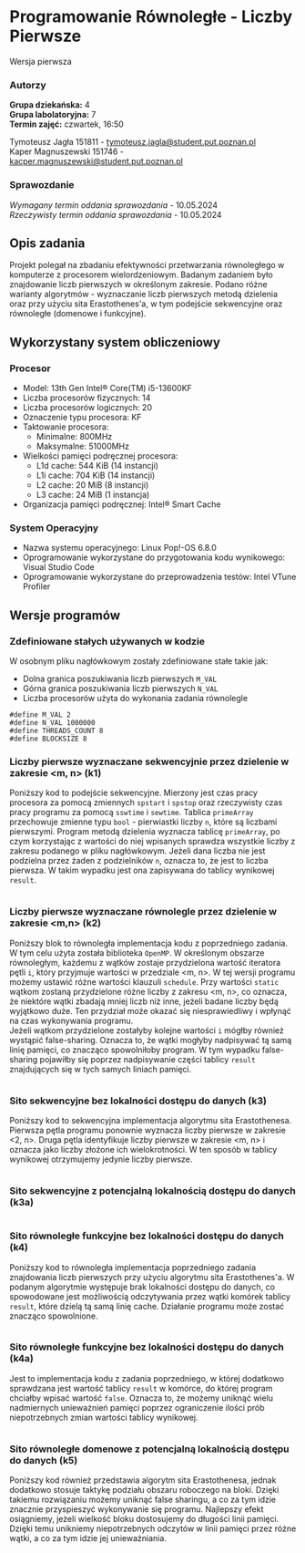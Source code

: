 # Programowanie Równoległe - Liczby Pierwsze

Wersja pierwsza

### Autorzy

**Grupa dziekańska:** 4  
**Grupa labolatoryjna:** 7  
**Termin zajęć:** czwartek, 16:50


Tymoteusz Jagła 151811 - tymoteusz.jagla@student.put.poznan.pl  
Kaper Magnuszewski 151746 - kacper.magnuszewski@student.put.poznan.pl

### Sprawozdanie

_Wymagany termin oddania sprawozdania -_ 10.05.2024  
_Rzeczywisty termin oddania sprawozdania -_ 10.05.2024  

## Opis zadania

Projekt polegał na zbadaniu efektywności przetwarzania równoległego w komputerze z procesorem wielordzeniowym. Badanym zadaniem było znajdowanie liczb pierwszych w określonym zakresie. Podano różne warianty algorytmów - wyznaczanie liczb pierwszych metodą dzielenia oraz przy użyciu sita Erastothenes'a, w tym podejście sekwencyjne oraz równoległe (domenowe i funkcyjne).

## Wykorzystany system obliczeniowy

### Procesor

- Model: 13th Gen Intel® Core(TM) i5-13600KF
- Liczba procesorów fizycznych: 14
- Liczba procesorów logicznych: 20
- Oznaczenie typu procesora: KF
- Taktowanie procesora:
  - Minimalne: 800MHz
  - Maksymalne: 51000MHz
- Wielkości pamięci podręcznej procesora: 
  - L1d cache: 544 KiB (14 instancji)
  - L1i cache: 704 KiB (14 instancji)
  - L2 cache: 20 MiB (8 instancji)
  - L3 cache: 24 MiB (1 instancja)
- Organizacja pamięci podręcznej: Intel® Smart Cache

### System Operacyjny

- Nazwa systemu operacyjnego: Linux Pop!-OS 6.8.0
- Oprogramowanie wykorzystane do przygotowania kodu wynikowego: Visual Studio Code
- Oprogramowanie wykorzystane do przeprowadzenia testów: Intel VTune Profiler

## Wersje programów

### Zdefiniowane stałych używanych w kodzie
W osobnym pliku nagłówkowym zostały zdefiniowane stałe takie jak:
  - Dolna granica poszukiwania liczb pierwszych `M_VAL`
  - Górna granica poszukiwania liczb pierwszych `N_VAL`
  - Liczba procesorów użyta do wykonania zadania równolegle 

~~~ { #consts .cpp caption="Stałe używane w programach"}
#define M_VAL 2
#define N_VAL 1000000
#define THREADS_COUNT 8
#define BLOCKSIZE 8
~~~


### Liczby pierwsze wyznaczane sekwencyjnie przez dzielenie w zakresie <m, n> (k1)
Poniższy kod to podejście sekwencyjne. Mierzony jest czas pracy procesora za pomocą zmiennych `spstart` i `spstop` oraz rzeczywisty czas pracy programu za pomocą `sswtime` i `sewtime`. Tablica `primeArray` przechowuje zmienne typu `bool` - pierwiastki liczby `n`, które są liczbami pierwszymi. Program metodą dzielenia wyznacza tablicę `primeArray`, po czym korzystając z wartości do niej wpisanych sprawdza wszystkie liczby z zakresu podanego w pliku nagłówkowym. Jeżeli dana liczba nie jest podzielna przez żaden z podzielników `n`, oznacza to, że jest to liczba pierwsza. W takim wypadku jest ona zapisywana do tablicy wynikowej `result`.
```cpp

```


### Liczby pierwsze wyznaczane równolegle przez dzielenie w zakresie <m,n> (k2)
Poniższy blok to równoległa implementacja kodu z poprzedniego zadania. W tym celu użyta została biblioteka `OpenMP`. W określonym obszarze równoległym, każdemu z wątków zostaje przydzielona wartość iteratora pętli `i`, który przyjmuje wartości w przedziale <m, n>. W tej wersji programu możemy ustawić różne wartości klauzuli `schedule`. Przy wartości `static` wątkom zostaną przydzielone różne liczby z zakresu <m, n>, co oznacza, że niektóre wątki zbadają mniej liczb niż inne, jeżeli badane liczby będą wyjątkowo duże. Ten przydział może okazać się niesprawiedliwy i wpłynąć na czas wykonywania programu.   
Jeżeli wątkom przydzielone zostałyby kolejne wartości `i` mógłby również wystąpić false-sharing. Oznacza to, że wątki mogłyby nadpisywać tą samą linię pamięci, co znacząco spowolniłoby program. W tym wypadku false-sharing pojawiłby się poprzez nadpisywanie części tablicy `result` znajdujących się w tych samych liniach pamięci.
```cpp

```


### Sito sekwencyjne bez lokalności dostępu do danych (k3)
Poniższy kod to sekwencyjna implementacja algorytmu sita Erastothenesa. Pierwsza pętla programu ponownie wyznacza liczby pierwsze w zakresie <2, n>. Druga pętla identyfikuje liczby pierwsze w zakresie <m, n> i oznacza jako liczby złożone ich wielokrotności. W ten sposób w tablicy wynikowej otrzymujemy jedynie liczby pierwsze.
```cpp

```

### Sito sekwencyjne z potencjalną lokalnością dostępu do danych (k3a)

```cpp

```


### Sito równoległe funkcyjne bez lokalności dostępu do danych (k4)
Poniższy kod to równoległa implementacja poprzedniego zadania znajdowania liczb pierwszych przy użyciu algorytmu sita Erastothenes'a. W podanym algorytmie występuje brak lokalności dostępu do danych, co spowodowane jest możliwością odczytywania przez wątki komórek tablicy `result`, które dzielą tą samą linię cache. Działanie programu może zostać znacząco spowolnione.
```cpp

```


### Sito równoległe funkcyjne bez lokalności dostępu do danych (k4a)
Jest to implementacja kodu z zadania poprzedniego, w której dodatkowo sprawdzana jest wartość tablicy `result` w komórce, do której program chciałby wpisać wartość `false`. Oznacza to, że możemy uniknąć wielu nadmiernych unieważnień pamięci poprzez ograniczenie ilości prób niepotrzebnych zmian wartości tablicy wynikowej.
```cpp

```


### Sito równoległe domenowe z potencjalną lokalnością dostępu do danych (k5)
Poniższy kod również przedstawia algorytm sita Erastothenesa, jednak dodatkowo stosuje taktykę podziału obszaru roboczego na bloki. Dzięki takiemu rozwiązaniu możemy uniknąć false sharingu, a co za tym idzie znacznie przyspieszyć wykonywanie się programu. Najlepszy efekt osiągniemy, jeżeli wielkość bloku dostosujemy do długości linii pamięci. Dzięki temu unikniemy niepotrzebnych odczytów w linii pamięci przez różne wątki, a co za tym idzie jej unieważniania. 
```cpp

```
